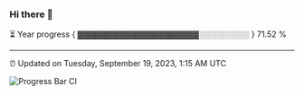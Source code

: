 ### Hi there 👋

⏳ Year progress { ▓▓▓▓▓▓▓▓▓▓▓▓▓▓▓▓▓▓▓▓▓░░░░░░░░░ } 71.52 %

---

⏰ Updated on Tuesday, September 19, 2023, 1:15 AM UTC

![Progress Bar CI](https://github.com/arthurbuhl/arthurbuhl/workflows/Progress%20Bar%20CI/badge.svg)
